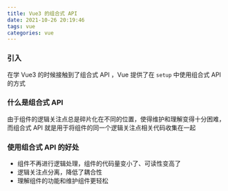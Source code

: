 ```yaml
---
title: Vue3 的组合式 API
date: 2021-10-26 20:19:46
tags: vue
categories: vue
---
```


### 引入

在学 Vue3 的时候接触到了组合式 API ，Vue 提供了在 `setup` 中使用组合式 API 的方式

### 什么是组合式 API

由于组件的逻辑关注点总是碎片化在不同的位置，使得维护和理解变得十分困难， 而组合式 API 就是用于将组件的同一个逻辑关注点相关代码收集在一起

### 使用组合式 API 的好处

- 组件不再进行逻辑处理，组件的代码量变小了、可读性变高了
- 逻辑关注点分离，降低了耦合性
- 理解组件的功能和维护组件更轻松
